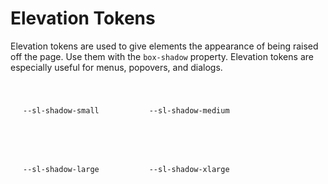 # Elevation Tokens

Elevation tokens are used to give elements the appearance of being raised off the page. Use them with the `box-shadow` property. Elevation tokens are especially useful for menus, popovers, and dialogs.

<div style="display: flex; flex-wrap: wrap; margin: 0 -20px;">
  <div style="border-radius: 3px; padding: 20px; margin: 20px; box-shadow: var(--sl-shadow-small);"><code>--sl-shadow-small</code></div>
  <div style="border-radius: 3px; padding: 20px; margin: 20px; box-shadow: var(--sl-shadow-medium);"><code>--sl-shadow-medium</code></div>
  <div style="border-radius: 3px; padding: 20px; margin: 20px; box-shadow: var(--sl-shadow-large);"><code>--sl-shadow-large</code></div>
  <div style="border-radius: 3px; padding: 20px; margin: 20px; box-shadow: var(--sl-shadow-xlarge);"><code>--sl-shadow-xlarge</code></div>
</div>